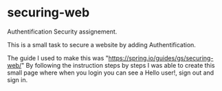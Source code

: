 # securing-web
Authentification Security assignement.


This is a small task to secure a website by adding Authentification. 

The guide I used to make this was "https://spring.io/guides/gs/securing-web/" 
By following the instruction steps by steps I was able to create this small page where when you login you can see a Hello user!, sign out and sign in.
